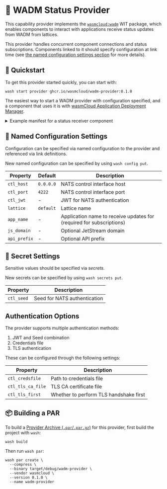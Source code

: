 # 📡 WADM Status Provider

This capability provider implements the [`wasmcloud:wadm`][wasmcloud-wadm-wit] WIT package, which enables components to interact with applications receive status updates from WADM from lattices.

This provider handles concurrent component connections and status subscriptions. Components linked to it should specify configuration at link time (see [the named configuration settings section](#named-configuration-settings) for more details).

[wasmcloud-wadm-wit]: https://github.com/wasmCloud/wasmCloud/tree/main/crates/provider-wadm/wit

## 👟 Quickstart

To get this provider started quickly, you can start with:

```console
wash start provider ghcr.io/wasmcloud/wadm-provider:0.1.0
```

The easiest way to start a WADM provider with configuration specified, and a component that uses it is with [wasmCloud Application Deployment Manager][wadm].

<details>
<summary>Example manifest for a status receiver component</summary>

```yaml
apiVersion: core.oam.dev/v1beta1
kind: Application
metadata:
  name: wadm-status-example
  annotations:
    version: v0.0.1
    description: WADM Status Receiver example
spec:
  components:
    # A capability provider that enables WADM status updates
    - name: wadm-client
      type: capability
      properties:
        image: ghcr.io/wasmcloud/wadm-provider:0.1.0
        config:
          - name: default-wadm
            properties:
              ctl_host: "127.0.0.1"
              ctl_port: "4222"
              lattice: "default"

    # A component that receives status updates
    - name: status-receiver
      type: component
      properties:
        image: file://./build/wadm_status_receiver_s.wasm
      traits:
        - type: spreadscaler
          properties:
            instances: 1
        - type: link
          properties:
            target:
              name: wadm-client
              config:
                - name: default-wadm-sub
                  properties:
                    app_name: "my-app"  # Application to monitor
            namespace: wasmcloud
            package: wadm
            interfaces: [handler]
```

</details>

[wadm]: https://github.com/wasmCloud/wadm

## 📑 Named Configuration Settings

Configuration can be specified via named configuration to the provider and referenced via link definitions.

New named configuration can be specified by using `wash config put`.

| Property | Default | Description |
|----------|---------|-------------|
| `ctl_host` | `0.0.0.0` | NATS control interface host |
| `ctl_port` | `4222` | NATS control interface port |
| `ctl_jwt` | - | JWT for NATS authentication |
| `lattice` | `default` | Lattice name |
| `app_name` | - | Application name to receive updates for (required for subscriptions) |
| `js_domain` | - | Optional JetStream domain |
| `api_prefix` | - | Optional API prefix |

## 🔐 Secret Settings

Sensitive values should be specified via *secrets*.

New secrets can be specified by using `wash secrets put`.

| Property | Description |
|----------|-------------|
| `ctl_seed` | Seed for NATS authentication |

## Authentication Options

The provider supports multiple authentication methods:

1. JWT and Seed combination
2. Credentials file
3. TLS authentication

These can be configured through the following settings:

| Property | Description |
|----------|-------------|
| `ctl_credsfile` | Path to credentials file |
| `ctl_tls_ca_file` | TLS CA certificate file |
| `ctl_tls_first` | Whether to perform TLS handshake first |

## 📦 Building a PAR

To build a [Provider Archive (`.par`/`.par.gz`)][par] for this provider, first build the project with `wash`:

```console
wash build
```

Then run `wash par`:

```console
wash par create \
  --compress \
  --binary target/debug/wadm-provider \
  --vendor wasmcloud \
  --version 0.1.0 \
  --name wadm-provider
```

[par]: https://wasmcloud.com/docs/developer/providers/build

